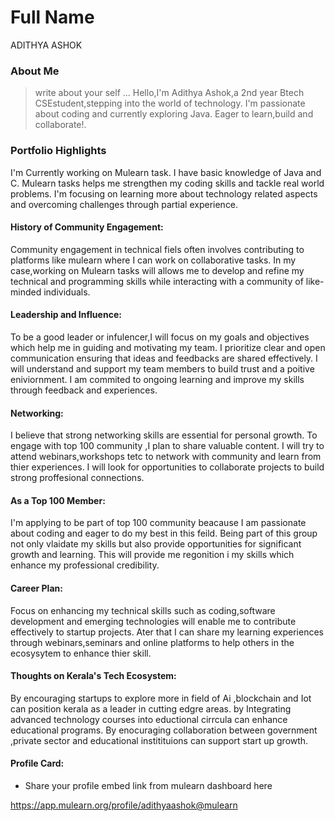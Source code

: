 # Full Name 
ADITHYA ASHOK
### About Me

> write about your self ...
Hello,I'm Adithya Ashok,a 2nd year Btech CSEstudent,stepping into the world of technology.
I'm passionate about coding and currently exploring Java.
Eager to learn,build and collaborate!.


### Portfolio Highlights
I'm Currently working on Mulearn task.
I have basic knowledge of Java and C.
Mulearn tasks helps me strengthen my coding skills and tackle real world problems.
I'm focusing on learning more about technology related aspects and overcoming challenges through partial experience.


#### History of Community Engagement:

Community engagement in technical fiels often involves contributing to platforms like mulearn where I can work on collaborative tasks.
In my case,working on Mulearn tasks will  allows me to develop and refine my technical and programming skills while interacting with a community of like-minded individuals.



#### Leadership and Influence:

To be a good leader or infulencer,I will focus on my goals and objectives which help me in guiding and motivating my team.
I prioritize clear and open communication ensuring that ideas and feedbacks are shared effectively.
I will understand and support my team members to build trust and a poitive eniviornment.
I am commited to ongoing learning and improve my skills through feedback and experiences.

#### Networking:

I believe that strong networking skills are essential for personal growth.
To engage with top 100 community ,I plan to share valuable content.
I will try to attend webinars,workshops tetc to network with community and learn from thier experiences.
I will look for opportunities to collaborate projects to build strong proffesional connections.

#### As a Top 100 Member:

I'm applying to be part of top 100 community beacause I am passionate about coding and eager to do my best in this feild.
Being part of this group not only vlaidate my skills but also provide opportunities for significant growth and learning.
This will provide  me regonition i my skills which enhance my professional credibility.

#### Career Plan:

Focus on enhancing my technical skills such as coding,software development and emerging technologies will enable me to contribute effectively to startup projects.
Ater that I can share my learning experiences through webinars,seminars and online platforms to help others in the ecosysytem to enhance thier skill.

#### Thoughts on Kerala's Tech Ecosystem:

By encouraging startups to explore more in field of Ai ,blockchain and Iot can position kerala as a leader in cutting edgre areas.
by Integrating advanced technology courses into eductional cirrcula can enhance educational programs.
By enocuraging collaboration between government ,private sector and educational institituions can support start up growth.
#### Profile Card:

- Share your profile embed link from mulearn dashboard here

https://app.mulearn.org/profile/adithyaashok@mulearn
